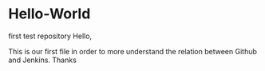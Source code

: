 # Hello-World
first test repository
Hello,

This is our first file in order to more understand the relation between Github and Jenkins.
Thanks
